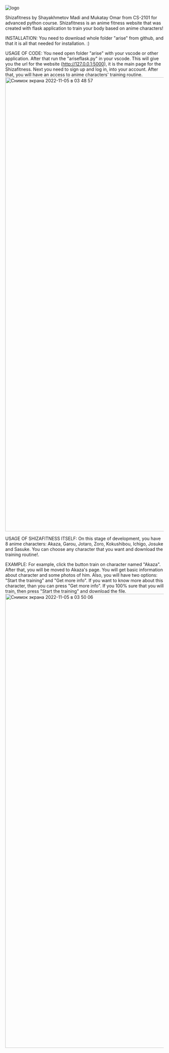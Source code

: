 ![logo](https://user-images.githubusercontent.com/99864058/200079971-55fa4b88-f91d-48de-bede-85329de5543f.gif)

Shizafitness by Shayakhmetov Madi and Mukatay Omar from CS-2101 for advanced python course.
Shizafitness is an anime fitness website that was created with flask application to train your body based on anime characters!

INSTALLATION: You need to download whole folder "arise" from github, and that it is all that needed for installation. :)

USAGE OF CODE: You need open folder "arise" with your vscode or other application. After that run the "ariseflask.py" in your vscode. This will give you the url for the website (http://127.0.0.1:5000), it is the main page for the Shizafitness. Next you need to sign up and log in, into your account. After that, you will have an access to anime characters' training routine.
<img width="1440" alt="Снимок экрана 2022-11-05 в 03 48 57" src="https://user-images.githubusercontent.com/99864058/200080103-6bd63868-af8d-4597-a340-3740238c1afa.png">

USAGE OF SHIZAFITNESS ITSELF: On this stage of development, you have 8 anime characters: Akaza, Garou, Jotaro, Zoro, Kokushibou, Ichigo, Josuke and Sasuke. You can choose any character that you want and download the training routine!.

EXAMPLE: For example, click the button train on character named "Akaza". After that, you will be moved to Akaza's page. You will get basic information about character and some photos of him. Also, you will have two options: "Start the training" and "Get more info". If you want to know more about this character, than you can press "Get more info". If you 100% sure that you will train, then press "Start the training" and download the file.
<img width="1440" alt="Снимок экрана 2022-11-05 в 03 50 06" src="https://user-images.githubusercontent.com/99864058/200080218-08274130-d6cd-493c-b9a5-aa9937a153a5.png">
